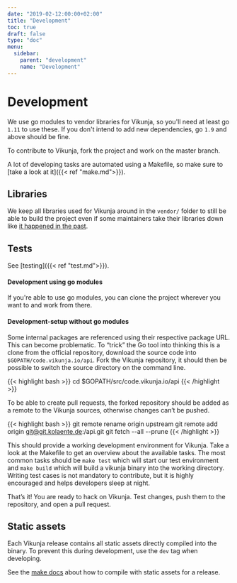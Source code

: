 ```yaml
---
date: "2019-02-12:00:00+02:00"
title: "Development"
toc: true
draft: false
type: "doc"
menu:
  sidebar:
    parent: "development"
    name: "Development"
---
```


# Development

We use go modules to vendor libraries for Vikunja, so you'll need at least go `1.11` to use these.
If you don't intend to add new dependencies, go `1.9` and above should be fine.

To contribute to Vikunja, fork the project and work on the master branch.

A lot of developing tasks are automated using a Makefile, so make sure to [take a look at it]({{< ref "make.md">}}).

## Libraries

We keep all libraries used for Vikunja around in the `vendor/` folder to still be able to build the project even if
some maintainers take their libraries down like [it happened in the past](https://github.com/jteeuwen/go-bindata/issues/5).

## Tests

See [testing]({{< ref "test.md">}}).

#### Development using go modules

If you're able to use go modules, you can clone the project wherever you want to and work from there.

#### Development-setup without go modules

Some internal packages are referenced using their respective package URL. This can become problematic. 
To “trick” the Go tool into thinking this is a clone from the official repository, download the source code 
into `$GOPATH/code.vikunja.io/api`. Fork the Vikunja repository, it should then be possible to switch the source directory on the command line.

{{< highlight bash >}}
cd $GOPATH/src/code.vikunja.io/api
{{< /highlight >}}

To be able to create pull requests, the forked repository should be added as a remote to the Vikunja sources, otherwise changes can’t be pushed.

{{< highlight bash >}}
git remote rename origin upstream
git remote add origin git@git.kolaente.de:<USERNAME>/api.git
git fetch --all --prune
{{< /highlight >}}

This should provide a working development environment for Vikunja. Take a look at the Makefile to get an overview about 
the available tasks. The most common tasks should be `make test` which will start our test environment and `make build` 
which will build a vikunja binary into the working directory. Writing test cases is not mandatory to contribute, but it 
is highly encouraged and helps developers sleep at night.

That’s it! You are ready to hack on Vikunja. Test changes, push them to the repository, and open a pull request.

## Static assets

Each Vikunja release contains all static assets directly compiled into the binary.
To prevent this during development, use the `dev` tag when developing.

See the [make docs](make.md#statically-compile-all-templates-into-the-binary) about how to compile with static assets for a release.
